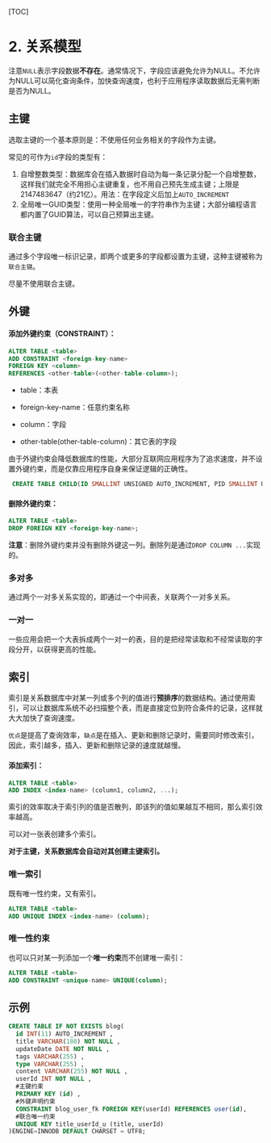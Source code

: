 [TOC]

# 2. 关系模型

注意`NULL`表示字段数据**不存在**。通常情况下，字段应该避免允许为NULL。不允许为NULL可以简化查询条件，加快查询速度，也利于应用程序读取数据后无需判断是否为NULL。

## 主键

选取主键的一个基本原则是：不使用任何业务相关的字段作为主键。

常见的可作为`id`字段的类型有：

1. 自增整数类型：数据库会在插入数据时自动为每一条记录分配一个自增整数，这样我们就完全不用担心主键重复，也不用自己预先生成主键；上限是2147483647（约21亿）。用法：在字段定义后加上`AUTO_INCREMENT`
2. 全局唯一GUID类型：使用一种全局唯一的字符串作为主键；大部分编程语言都内置了GUID算法，可以自己预算出主键。

### 联合主键

通过多个字段唯一标识记录，即两个或更多的字段都设置为主键，这种主键被称为`联合主键`。

尽量不使用联合主键。

## 外键

#### 添加外键约束（CONSTRAINT）：

```sql
ALTER TABLE <table>
ADD CONSTRAINT <foreign-key-name>
FOREIGN KEY <column>
REFERENCES <other-table>(<other-table-column>);
```

- table：本表

- foreign-key-name：任意约束名称
- column：字段
- other-table(other-table-column)：其它表的字段

由于外键约束会降低数据库的性能，大部分互联网应用程序为了追求速度，并不设置外键约束，而是仅靠应用程序自身来保证逻辑的正确性。

```sql
 CREATE TABLE CHILD(ID SMALLINT UNSIGNED AUTO_INCREMENT, PID SMALLINT UNSIGNED, PRIMARY KEY(ID), CONSTRAINT `PARENT_ID` FOREIGN KEY (PID) REFERENCES PARENT(ID));
```

#### 删除外键约束：

```sql
ALTER TABLE <table>
DROP FOREIGN KEY <foreign-key-name>;
```

**注意**：删除外键约束并没有删除外键这一列。删除列是通过`DROP COLUMN ...`实现的。

### 多对多

通过两个一对多关系实现的，即通过一个中间表，关联两个一对多关系。

### 一对一

一些应用会把一个大表拆成两个一对一的表，目的是把经常读取和不经常读取的字段分开，以获得更高的性能。

## 索引

索引是关系数据库中对某一列或多个列的值进行**预排序**的数据结构。通过使用索引，可以让数据库系统不必扫描整个表，而是直接定位到符合条件的记录，这样就大大加快了查询速度。

`优点`是提高了查询效率，`缺点`是在插入、更新和删除记录时，需要同时修改索引，因此，索引越多，插入、更新和删除记录的速度就越慢。

#### 添加索引：

```sql
ALTER TABLE <table>
ADD INDEX <index-name> (column1, column2, ...);
```

索引的效率取决于索引列的值是否散列，即该列的值如果越互不相同，那么索引效率越高。

可以对一张表创建多个索引。

**对于主键，关系数据库会自动对其创建主键索引。**

### 唯一索引

既有唯一性约束，又有索引。

```sql
ALTER TABLE <table>
ADD UNIQUE INDEX <index-name> (column);
```

### 唯一性约束

也可以只对某一列添加一个**唯一约束**而不创建唯一索引：

```sql
ALTER TABLE <table>
ADD CONSTRAINT <unique-name> UNIQUE(column);
```

## 示例

```sql
CREATE TABLE IF NOT EXISTS blog(
  id INT(11) AUTO_INCREMENT ,
  title VARCHAR(180) NOT NULL ,
  updateDate DATE NOT NULL ,
  tags VARCHAR(255) ,
  type VARCHAR(255) ,
  content VARCHAR(255) NOT NULL ,
  userId INT NOT NULL ,
  #主键约束
  PRIMARY KEY (id) ,
  #外键声明约束
  CONSTRAINT blog_user_fk FOREIGN KEY(userId) REFERENCES user(id),
  #联合唯一约束
  UNIQUE KEY title_userId_u (title, userId)
)ENGINE=INNODB DEFAULT CHARSET = UTF8;
```

